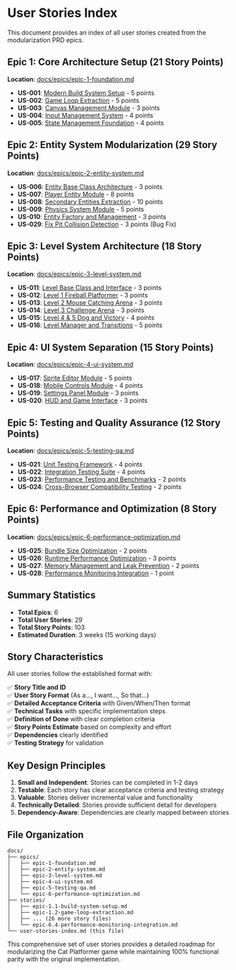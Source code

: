 # User Stories Index

This document provides an index of all user stories created from the modularization PRD epics.

## Epic 1: Core Architecture Setup (21 Story Points)
**Location**: [docs/epics/epic-1-foundation.md](epics/epic-1-foundation.md)

- **US-001**: [Modern Build System Setup](stories/epic-1.1-build-system-setup.md) - 5 points
- **US-002**: [Game Loop Extraction](stories/epic-1.2-game-loop-extraction.md) - 5 points  
- **US-003**: [Canvas Management Module](stories/epic-1.3-canvas-management.md) - 3 points
- **US-004**: [Input Management System](stories/epic-1.4-input-management.md) - 4 points
- **US-005**: [State Management Foundation](stories/epic-1.5-state-management.md) - 4 points

## Epic 2: Entity System Modularization (29 Story Points)
**Location**: [docs/epics/epic-2-entity-system.md](epics/epic-2-entity-system.md)

- **US-006**: [Entity Base Class Architecture](stories/epic-2.1-entity-base-class.md) - 3 points
- **US-007**: [Player Entity Module](stories/epic-2.2-player-entity.md) - 8 points
- **US-008**: [Secondary Entities Extraction](stories/epic-2.3-secondary-entities.md) - 10 points
- **US-009**: [Physics System Module](stories/epic-2.4-physics-system.md) - 5 points
- **US-010**: [Entity Factory and Management](stories/epic-2.5-entity-factory.md) - 3 points
- **US-029**: [Fix Pit Collision Detection](stories/epic-2.6-pit-collision-fix.md) - 3 points (Bug Fix)

## Epic 3: Level System Architecture (18 Story Points)
**Location**: [docs/epics/epic-3-level-system.md](epics/epic-3-level-system.md)

- **US-011**: [Level Base Class and Interface](stories/epic-3.1-level-base-class.md) - 3 points
- **US-012**: [Level 1 Fireball Platformer](stories/epic-3.2-level-1-fireball.md) - 3 points
- **US-013**: [Level 2 Mouse Catching Arena](stories/epic-3.3-level-2-mouse.md) - 3 points
- **US-014**: [Level 3 Challenge Arena](stories/epic-3.4-level-3-challenge.md) - 3 points  
- **US-015**: [Level 4 & 5 Dog and Victory](stories/epic-3.5-level-4-5-dog-victory.md) - 4 points
- **US-016**: [Level Manager and Transitions](stories/epic-3.6-level-manager.md) - 5 points

## Epic 4: UI System Separation (15 Story Points)
**Location**: [docs/epics/epic-4-ui-system.md](epics/epic-4-ui-system.md)

- **US-017**: [Sprite Editor Module](stories/epic-4.1-sprite-editor-module.md) - 5 points
- **US-018**: [Mobile Controls Module](stories/epic-4.2-mobile-controls-module.md) - 4 points
- **US-019**: [Settings Panel Module](stories/epic-4.3-settings-panel-module.md) - 3 points
- **US-020**: [HUD and Game Interface](stories/epic-4.4-hud-game-interface.md) - 3 points

## Epic 5: Testing and Quality Assurance (12 Story Points)  
**Location**: [docs/epics/epic-5-testing-qa.md](epics/epic-5-testing-qa.md)

- **US-021**: [Unit Testing Framework](stories/epic-5.1-unit-testing-framework.md) - 4 points
- **US-022**: [Integration Testing Suite](stories/epic-5.2-integration-testing-suite.md) - 4 points
- **US-023**: [Performance Testing and Benchmarks](stories/epic-5.3-performance-testing-benchmarks.md) - 2 points
- **US-024**: [Cross-Browser Compatibility Testing](stories/epic-5.4-cross-browser-compatibility-testing.md) - 2 points

## Epic 6: Performance and Optimization (8 Story Points)
**Location**: [docs/epics/epic-6-performance-optimization.md](epics/epic-6-performance-optimization.md)

- **US-025**: [Bundle Size Optimization](stories/epic-6.1-bundle-size-optimization.md) - 2 points
- **US-026**: [Runtime Performance Optimization](stories/epic-6.2-runtime-performance-optimization.md) - 3 points
- **US-027**: [Memory Management and Leak Prevention](stories/epic-6.3-memory-management-leak-prevention.md) - 2 points  
- **US-028**: [Performance Monitoring Integration](stories/epic-6.4-performance-monitoring-integration.md) - 1 point

## Summary Statistics

- **Total Epics**: 6
- **Total User Stories**: 29  
- **Total Story Points**: 103
- **Estimated Duration**: 3 weeks (15 working days)

## Story Characteristics

All user stories follow the established format with:

✅ **Story Title and ID**  
✅ **User Story Format** (As a..., I want..., So that...)  
✅ **Detailed Acceptance Criteria** with Given/When/Then format  
✅ **Technical Tasks** with specific implementation steps  
✅ **Definition of Done** with clear completion criteria  
✅ **Story Points Estimate** based on complexity and effort  
✅ **Dependencies** clearly identified  
✅ **Testing Strategy** for validation  

## Key Design Principles

1. **Small and Independent**: Stories can be completed in 1-2 days
2. **Testable**: Each story has clear acceptance criteria and testing strategy
3. **Valuable**: Stories deliver incremental value and functionality
4. **Technically Detailed**: Stories provide sufficient detail for developers
5. **Dependency-Aware**: Dependencies are clearly mapped between stories

## File Organization

```
docs/
├── epics/
│   ├── epic-1-foundation.md
│   ├── epic-2-entity-system.md  
│   ├── epic-3-level-system.md
│   ├── epic-4-ui-system.md
│   ├── epic-5-testing-qa.md
│   └── epic-6-performance-optimization.md
├── stories/
│   ├── epic-1.1-build-system-setup.md
│   ├── epic-1.2-game-loop-extraction.md
│   ├── ... (26 more story files)
│   └── epic-6.4-performance-monitoring-integration.md
└── user-stories-index.md (this file)
```

This comprehensive set of user stories provides a detailed roadmap for modularizing the Cat Platformer game while maintaining 100% functional parity with the original implementation.
